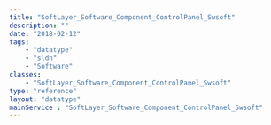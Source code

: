```yaml
---
title: "SoftLayer_Software_Component_ControlPanel_Swsoft"
description: ""
date: "2018-02-12"
tags:
    - "datatype"
    - "sldn"
    - "Software"
classes:
    - "SoftLayer_Software_Component_ControlPanel_Swsoft"
type: "reference"
layout: "datatype"
mainService : "SoftLayer_Software_Component_ControlPanel_Swsoft"
---
```


